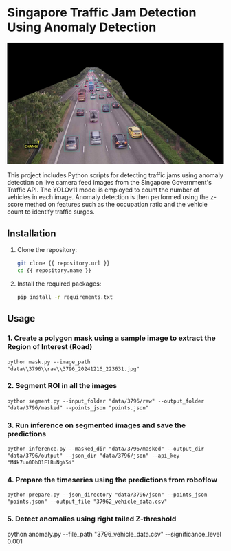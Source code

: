 # Singapore Traffic Jam Detection Using Anomaly Detection

![Traffic](data/3796/output/3796_20241211_190138.jpg)

This project includes Python scripts for detecting traffic jams using anomaly detection on live camera feed images from the Singapore Government's Traffic API. The YOLOv11 model is employed to count the number of vehicles in each image. Anomaly detection is then performed using the z-score method on features such as the occupation ratio and the vehicle count to identify traffic surges.


## Installation

1. Clone the repository:
    ```sh
    git clone {{ repository.url }}
    cd {{ repository.name }}
    ```

2. Install the required packages:
    ```sh
    pip install -r requirements.txt
    ```

## Usage

### 1. Create a polygon mask using a sample image to extract the Region of Interest (Road)
```
python mask.py --image_path "data\\3796\\raw\\3796_20241216_223631.jpg"

```

### 2. Segment ROI in all the images
```
python segment.py --input_folder "data/3796/raw" --output_folder "data/3796/masked" --points_json "points.json"

```

### 3. Run inference on segmented images and save the predictions
```
python inference.py --masked_dir "data/3796/masked" --output_dir "data/3796/output" --json_dir "data/3796/json" --api_key "M4k7un0DhO1ElBuNgY5i"

```

### 4. Prepare the timeseries using the predictions from roboflow
```
python prepare.py --json_directory "data/3796/json" --points_json "points.json" --output_file "37962_vehicle_data.csv"

```

### 5. Detect anomalies using right tailed Z-threshold

python anomaly.py --file_path "3796_vehicle_data.csv" --significance_level 0.001
